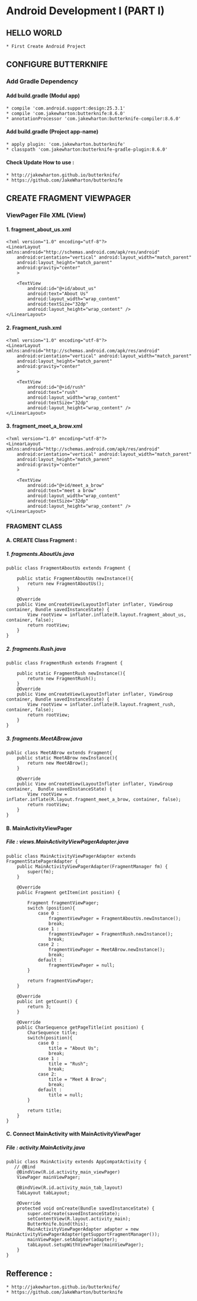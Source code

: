 # Android Development I (PART I) 

## HELLO WORLD 
	* First Create Android Project

## CONFIGURE BUTTERKNIFE
### Add Gradle Dependency 
#### Add build.gradle (Modul app)
	* compile 'com.android.support:design:25.3.1'
	* compile 'com.jakewharton:butterknife:8.6.0'
	* annotationProcessor 'com.jakewharton:butterknife-compiler:8.6.0'
			
#### Add build.gradle (Project app-name)
	* apply plugin: 'com.jakewharton.butterknife'
	* classpath 'com.jakewharton:butterknife-gradle-plugin:8.6.0'
	
#### Check Update How to use :  
	* http://jakewharton.github.io/butterknife/
	* https://github.com/JakeWharton/butterknife
	

## CREATE FRAGMENT VIEWPAGER
### ViewPager File XML (View)
#### 1. fragment_about_us.xml
	<?xml version="1.0" encoding="utf-8"?>
	<LinearLayout xmlns:android="http://schemas.android.com/apk/res/android"
		android:orientation="vertical" android:layout_width="match_parent"
		android:layout_height="match_parent"
		android:gravity="center"
		>

		<TextView
			android:id="@+id/about_us"
			android:text="About Us"
			android:layout_width="wrap_content"
			android:textSize="32dp"
			android:layout_height="wrap_content" />
	</LinearLayout>
	
#### 2. Fragment_rush.xml 
	<?xml version="1.0" encoding="utf-8"?>
	<LinearLayout xmlns:android="http://schemas.android.com/apk/res/android"
		android:orientation="vertical" android:layout_width="match_parent"
		android:layout_height="match_parent"
		android:gravity="center"
		>

		<TextView
			android:id="@+id/rush"
			android:text="rush"
			android:layout_width="wrap_content"
			android:textSize="32dp"
			android:layout_height="wrap_content" />
	</LinearLayout>
	
#### 3. fragment_meet_a_brow.xml
	<?xml version="1.0" encoding="utf-8"?>
	<LinearLayout xmlns:android="http://schemas.android.com/apk/res/android"
		android:orientation="vertical" android:layout_width="match_parent"
		android:layout_height="match_parent"
		android:gravity="center"
		>

		<TextView
			android:id="@+id/meet_a_brow"
			android:text="meet a brow"
			android:layout_width="wrap_content"
			android:textSize="32dp"
			android:layout_height="wrap_content" />
	</LinearLayout>
		
### FRAGMENT CLASS 
#### A. CREATE Class Fragment : 
##### 1. fragments.AboutUs.java
	public class FragmentAboutUs extends Fragment {

		public static FragmentAboutUs newInstance(){
			return new FragmentAboutUs();
		}

		@Override
		public View onCreateView(LayoutInflater inflater, ViewGroup container, Bundle savedInstanceState) {
			View rootView = inflater.inflate(R.layout.fragment_about_us, container, false);
			return rootView;
		}
	}

##### 2. fragments.Rush.java
	public class FragmentRush extends Fragment {

		public static FragmentRush newInstance(){
			return new FragmentRush();
		}
		@Override
		public View onCreateView(LayoutInflater inflater, ViewGroup container, Bundle savedInstanceState) {
			View rootView = inflater.inflate(R.layout.fragment_rush, container, false);
			return rootView;
		}
	}
	
##### 3. fragments.MeetABrow.java
	public class MeetABrow extends Fragment{
		public static MeetABrow newInstance(){
			return new MeetABrow();
		}

		@Override
		public View onCreateView(LayoutInflater inflater, ViewGroup container,  Bundle savedInstanceState) {
			View rootView = inflater.inflate(R.layout.fragment_meet_a_brow, container, false);
			return rootView;
		}
	}
			
#### B. MainActivityViewPager
##### File : views.MainActivityViewPagerAdapter.java
	public class MainActivityViewPagerAdapter extends FragmentStatePagerAdapter {
		public MainActivityViewPagerAdapter(FragmentManager fm) {
			super(fm);
		}

		@Override
		public Fragment getItem(int position) {

			Fragment fragmentViewPager;
			switch (position){
				case 0 :
					fragmentViewPager = FragmentAboutUs.newInstance();
					break;
				case 1 :
					fragmentViewPager = FragmentRush.newInstance();
					break;
				case 2 :
					fragmentViewPager = MeetABrow.newInstance();
					break;
				default :
					fragmentViewPager = null;
			}

			return fragmentViewPager;
		}

		@Override
		public int getCount() {
			return 3;
		}

		@Override
		public CharSequence getPageTitle(int position) {
			CharSequence title;
			switch(position){
				case 0 :
					title = "About Us";
					break;
				case 1 :
					title = "Rush";
					break;
				case 2:
					title = "Meet A Brow";
					break;
				default :
					title = null;
			}

			return title;
		}
	}

			
#### C. Connect MainActivity with MainActivityViewPager 
##### File : activity.MainActivity.java 
	public class MainActivity extends AppCompatActivity {
	   // @Bind
		@BindView(R.id.activity_main_viewPager)
		ViewPager mainViewPager;

		@BindView(R.id.activity_main_tab_layout)
		TabLayout tabLayout;

		@Override
		protected void onCreate(Bundle savedInstanceState) {
			super.onCreate(savedInstanceState);
			setContentView(R.layout.activity_main);
			ButterKnife.bind(this);
			MainActivityViewPagerAdapter adapter = new MainActivityViewPagerAdapter(getSupportFragmentManager());
			mainViewPager.setAdapter(adapter);
			tabLayout.setupWithViewPager(mainViewPager);
		}
	}
	
## Refference : 
	* http://jakewharton.github.io/butterknife/
	* https://github.com/JakeWharton/butterknife
	